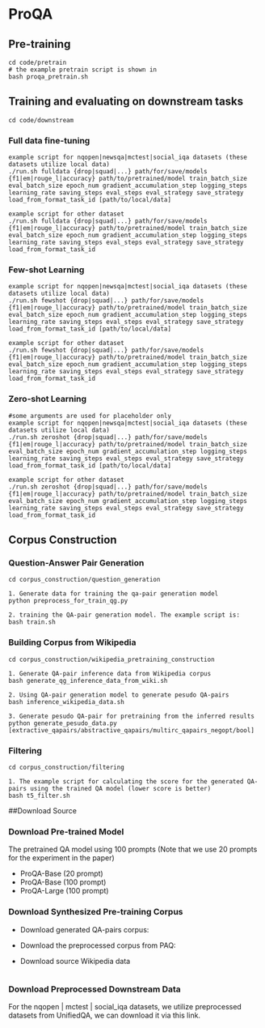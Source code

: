 # ProQA

## Pre-training

```angular2html
cd code/pretrain
# the example pretrain script is shown in
bash proqa_pretrain.sh
```
## Training and evaluating on downstream tasks
```angular2html
cd code/downstream
```
### Full data fine-tuning
```
example script for nqopen|newsqa|mctest|social_iqa datasets (these datasets utilize local data)
./run.sh fulldata {drop|squad|...} path/for/save/models {f1|em|rouge_l|accuracy} path/to/pretrained/model train_batch_size eval_batch_size epoch_num gradient_accumulation_step logging_steps learning_rate saving_steps eval_steps eval_strategy save_strategy load_from_format_task_id [path/to/local/data]

example script for other dataset
./run.sh fulldata {drop|squad|...} path/for/save/models {f1|em|rouge_l|accuracy} path/to/pretrained/model train_batch_size eval_batch_size epoch_num gradient_accumulation_step logging_steps learning_rate saving_steps eval_steps eval_strategy save_strategy load_from_format_task_id
```
### Few-shot Learning
```
example script for nqopen|newsqa|mctest|social_iqa datasets (these datasets utilize local data)
./run.sh fewshot {drop|squad|...} path/for/save/models {f1|em|rouge_l|accuracy} path/to/pretrained/model train_batch_size eval_batch_size epoch_num gradient_accumulation_step logging_steps learning_rate saving_steps eval_steps eval_strategy save_strategy load_from_format_task_id [path/to/local/data]

example script for other dataset
./run.sh fewshot {drop|squad|...} path/for/save/models {f1|em|rouge_l|accuracy} path/to/pretrained/model train_batch_size eval_batch_size epoch_num gradient_accumulation_step logging_steps learning_rate saving_steps eval_steps eval_strategy save_strategy load_from_format_task_id
```
### Zero-shot Learning
```
#some arguments are used for placeholder only
example script for nqopen|newsqa|mctest|social_iqa datasets (these datasets utilize local data)
./run.sh zeroshot {drop|squad|...} path/for/save/models {f1|em|rouge_l|accuracy} path/to/pretrained/model train_batch_size eval_batch_size epoch_num gradient_accumulation_step logging_steps learning_rate saving_steps eval_steps eval_strategy save_strategy load_from_format_task_id [path/to/local/data]

example script for other dataset
./run.sh zeroshot {drop|squad|...} path/for/save/models {f1|em|rouge_l|accuracy} path/to/pretrained/model train_batch_size eval_batch_size epoch_num gradient_accumulation_step logging_steps learning_rate saving_steps eval_steps eval_strategy save_strategy load_from_format_task_id
```
## Corpus Construction

### Question-Answer Pair Generation
```angular2html
cd corpus_construction/question_generation

1. Generate data for training the qa-pair generation model
python preprocess_for_train_qg.py

2. training the QA-pair generation model. The example script is:
bash train.sh
```
### Building Corpus from Wikipedia
```angular2html
cd corpus_construction/wikipedia_pretraining_construction

1. Generate QA-pair inference data from Wikipedia corpus
bash generate_qg_inference_data_from_wiki.sh 

2. Using QA-pair generation model to generate pesudo QA-pairs
bash inference_wikipedia_data.sh

3. Generate pesudo QA-pair for pretraining from the inferred results
python generate_pesudo_data.py [extractive_qapairs/abstractive_qapairs/multirc_qapairs_negopt/bool]
```
### Filtering
```
cd corpus_construction/filtering

1. The example script for calculating the score for the generated QA-pairs using the trained QA model (lower score is better)
bash t5_filter.sh

```
##Download Source
### Download Pre-trained Model

The pretrained QA model using 100 prompts (Note that we use 20 prompts for the experiment in the paper)

- ProQA-Base (20 prompt)
- ProQA-Base (100 prompt)
- ProQA-Large (100 prompt)

### Download Synthesized Pre-training Corpus
- Download generated QA-pairs corpus:
  
- Download the preprocessed corpus from PAQ:

- Download source Wikipedia data
```angular2html

```
### Download Preprocessed Downstream Data
For the nqopen | mctest | social_iqa datasets, we utilize preprocessed datasets from UnifiedQA, we can download it via this link.


